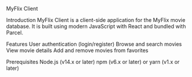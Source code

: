 MyFlix Client

Introduction
MyFlix Client is a client-side application for the MyFlix movie database. It is built using modern JavaScript with React and bundled with Parcel.

Features
User authentication (login/register)
Browse and search movies
View movie details
Add and remove movies from favorites

Prerequisites
Node.js (v14.x or later)
npm (v6.x or later) or yarn (v1.x or later)


